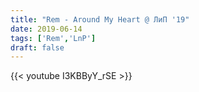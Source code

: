 ```yaml
---
title: "Rem - Around My Heart @ ЛиП '19"
date: 2019-06-14
tags: ['Rem','LnP']
draft: false
---
```

{{< youtube I3KBByY_rSE >}}

